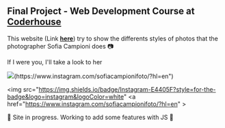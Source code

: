 ## Final Project - Web Development Course at [Coderhouse](https://www.coderhouse.com/)

This website (Link **[here](https://edelmiroanton.github.io/Proyecto-Final---DW/index.html)**) try to show the differents styles of photos that the photographer Sofia Campioni does :camera:

If I were you, I'll take a look to her 
<div>
<img src="https://img.shields.io/badge/Instagram-E4405F?style=for-the-badge&logo=instagram&logoColor=white">(https://www.instagram.com/sofiacampionifoto/?hl=en")
<div>

<img src="https://img.shields.io/badge/Instagram-E4405F?style=for-the-badge&logo=instagram&logoColor=white" <a href="https://www.instagram.com/sofiacampionifoto/?hl=en"  </a>>

:construction: Site in progress. Working to add some features with JS :construction:


